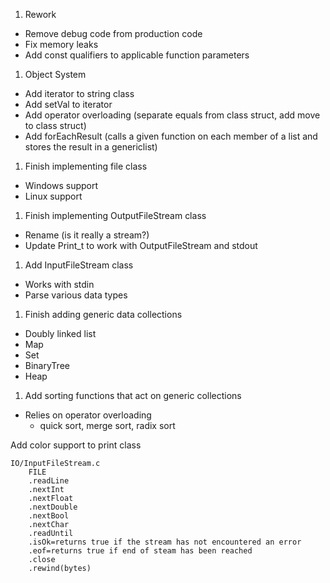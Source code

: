 1. Rework
  - Remove debug code from production code
  - Fix memory leaks
  - Add const qualifiers to applicable function parameters
1. Object System
  - Add iterator to string class
  - Add setVal to iterator
  - Add operator overloading (separate equals from class struct, add move to class struct)
  - Add forEachResult (calls a given function on each member of a list and stores the result in a genericlist)
1. Finish implementing file class
  - Windows support
  - Linux support
1. Finish implementing OutputFileStream class
  - Rename (is it really a stream?)
  - Update Print_t to work with OutputFileStream and stdout
1. Add InputFileStream class
  - Works with stdin
  - Parse various data types
1. Finish adding generic data collections
  - Doubly linked list
  - Map
  - Set
  - BinaryTree
  - Heap
1. Add sorting functions that act on generic collections
  - Relies on operator overloading
    - quick sort, merge sort, radix sort


Add color support to print class

```
IO/InputFileStream.c
	FILE
	.readLine
	.nextInt
	.nextFloat
	.nextDouble
	.nextBool
	.nextChar
	.readUntil
	.isOk=returns true if the stream has not encountered an error
	.eof=returns true if end of steam has been reached
	.close
	.rewind(bytes)
```
